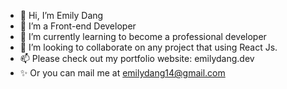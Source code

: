 - 👋 Hi, I’m Emily Dang
- 👀 I’m a Front-end Developer
- 🌱 I’m currently learning to become a professional developer
- 💞️ I’m looking to collaborate on any project that using React Js.
- 📫 Please check out my portfolio website: emilydang.dev
- ✨ Or you can mail me at emilydang14@gmail.com



